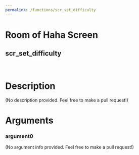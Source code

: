 ```yaml
---
permalink: /functions/scr_set_difficulty
---
```

# Room of Haha Screen  
## scr_set_difficulty  
&nbsp;  
# Description  
(No description provided. Feel free to make a pull request!) 
&nbsp;  
# Arguments
### argument0
(No argument info provided. Feel free to make a pull request!)
&nbsp;  


